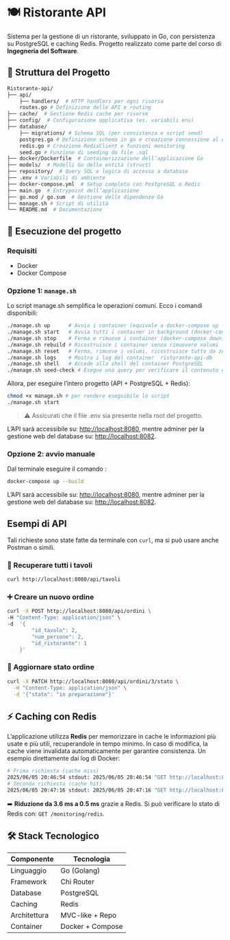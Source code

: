# 🍽️ Ristorante API

  
Sistema per la gestione di un ristorante, sviluppato in Go, con persistenza su PostgreSQL e caching Redis. Progetto realizzato come parte del corso di **Ingegneria del Software**.

  
## 📂 Struttura del Progetto
``` bash 
Ristorante-api/
├── api/
	├── handlers/  # HTTP handlers per ogni risorsa
	routes.go # Definizione delle API e routing  
├── cache/  # Gestione Redis cache per risorse 
├── config/  # Configurazione applicativa (es. variabili env)
├── database/ 
	├── migrations/ # Schema SQL (per consistenza e script seed)
	postgres.go # Definizione schema in go e creazione connessione al db e cache
	redis.go # Creazione RedisClient e funzioni monitoring
	seed.go # Funzione di seeding da file .sql
├── docker/Dockerfile  # Containerizzazione dell’applicazione Go
├── models/  # Modelli Go delle entità (struct)
├── repository/  # Query SQL e logica di accesso a database
├── .env # Variabili di ambiente
├── docker-compose.yml  # Setup completo con PostgreSQL e Redis
├── main.go  # Entrypoint dell’applicazione
├── go.mod / go.sum  # Gestione delle dipendenze Go
├── manage.sh # Script di utilità
└── README.md  # Documentazione 
```

## 🚀 Esecuzione del progetto
### Requisiti
- Docker
- Docker Compose
### Opzione 1: `manage.sh`
Lo script  manage.sh  semplifica le operazioni comuni. Ecco i comandi disponibili:
```bash
./manage.sh up   	# Avvia i container (equivale a docker-compose up -d)
./manage.sh start 	# Avvia tutti i container in background (docker-compose up -d)
./manage.sh stop 	# Ferma e rimuove i container (docker-compose down)
./manage.sh rebuild # Ricostruisce i container senza rimuovere volumi
./manage.sh reset 	# Ferma, rimuove i volumi, ricostruisce tutto da zero 
./manage.sh logs 	# Mostra i log del container  ristorante-api-db
./manage.sh shell 	# Accede alla shell del container PostgreSQL
./manage.sh seed-check # Esegue una query per verificare il contenuto della tabella  ristorante(complete_seed.sql)
```
Allora, per eseguire l’intero progetto (API + PostgreSQL + Redis):
```bash
chmod +x manage.sh # per rendere eseguibile lo script 
./manage.sh start 
```
>  ⚠️ Assicurati che il file  .env  sia presente nella root del progetto.

L’API sarà accessibile su:  [http://localhost:8080](http://localhost:8080/), mentre adminer per la gestione web del database su: [http://localhost:8082](http://localhost:8082). 

### Opzione 2: avvio manuale
Dal terminale eseguire il comando :
```bash 
docker-compose up --build
```
L’API sarà accessibile su:  [http://localhost:8080](http://localhost:8080/), mentre adminer per la gestione web del database su: [http://localhost:8082](http://localhost:8082). 

## Esempi di API
Tali richieste sono state fatte da terminale con `curl`, ma si può usare anche Postman o simili. 

### **📍 Recuperare tutti i tavoli**
```bash
curl http://localhost:8080/api/tavoli
```
### **➕ Creare un nuovo ordine**
```bash
curl -X POST http://localhost:8080/api/ordini \
-H "Content-Type: application/json" \
-d  '{
		"id_tavolo": 2,
		"num_persone": 2,
		"id_ristorante": 1
	}'
```
### **🔄 Aggiornare stato ordine**
```bash
curl -X PATCH http://localhost:8080/api/ordini/3/stato \
  -H "Content-Type: application/json" \
  -d '{"stato": "in preparazione"}'
  ```

## **⚡ Caching con Redis**
L’applicazione utilizza  **Redis**  per memorizzare in cache le informazioni più usate e più utili, recuperandole in tempo minimo.
In caso di modifica, la cache viene invalidata automaticamente per garantire consistenza. Un esempio direttamente dai log di Docker: 
```bash
# Prima richiesta (cache miss)
2025/06/05 20:46:54 stdout: 2025/06/05 20:46:54 "GET http://localhost:8080/api/ordini/ HTTP/1.1" from .. - 200 140B in 3.596125ms
# Seconda richiesta (cache hit)
2025/06/05 20:47:16 stdout: 2025/06/05 20:47:16 "GET http://localhost:8080/api/ordini/ HTTP/1.1" from .. - 200 140B in 533.833µs
```
➡️ **Riduzione da 3.6 ms a 0.5 ms** grazie a Redis.
Si può verificare lo stato di Redis con: `GET /monitoring/redis`.

## **🛠 Stack Tecnologico**

**Componente** | **Tecnologia**
|--------------------|-------- 
Linguaggio | Go (Golang)|
Framework | Chi Router
Database | PostgreSQL
Caching | Redis
Architettura | MVC-like + Repo
Container | Docker + Compose

